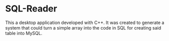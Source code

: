 # SQL-Reader

This a desktop application developed with C++. It was created to generate a system that could turn a simple array into the code in SQL for creating said table into MySQL.
